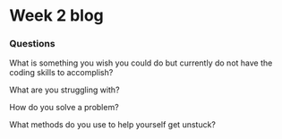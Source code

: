 # Week 2 blog

### Questions
What is something you wish you could do but currently do not have the coding skills to accomplish?

What are you struggling with?

How do you solve a problem?

What methods do you use to help yourself get unstuck?
